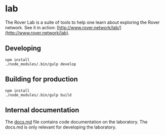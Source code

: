 # lab

The Rover Lab is a suite of tools to help one learn about exploring the Rover network. See it in action: [http://www.rover.network/lab/](http://www.rover.network/lab).

## Developing
```
npm install
./node_modules/.bin/gulp develop
```

## Building for production
```
npm install
./node_modules/.bin/gulp build
```

## Internal documentation
The [docs.md](./docs.md) file contains code documentation on the laboratory. The docs.md is only relevant for developing the laboratory.
